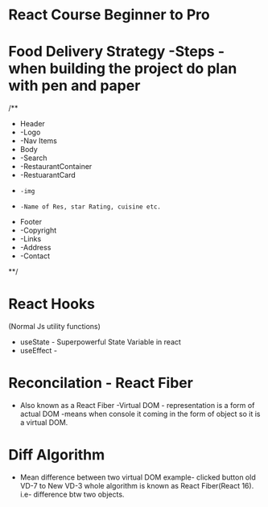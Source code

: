 # React Course Beginner to Pro

# Food Delivery Strategy -Steps -when building the project do plan with pen and paper

/**
 * Header 
 * -Logo
 * -Nav Items
 * Body
 * -Search
 * -RestaurantContainer
 *   -RestuarantCard
 *     -img
 *     -Name of Res, star Rating, cuisine etc.
 * Footer
 * -Copyright
 * -Links
 * -Address
 * -Contact

**/

# React Hooks
  (Normal Js utility functions)
- useState - Superpowerful State Variable in react
- useEffect - 

# Reconcilation - React Fiber 
- Also known as a React Fiber 
  -Virtual DOM - representation is a form of actual DOM 
  -means when console it coming in the form of object so it is a virtual DOM.

# Diff Algorithm 
 - Mean difference between two virtual DOM
  example- clicked button old VD-7 to New VD-3
  whole algorithm is known as React Fiber(React 16).
  i.e- difference btw two objects.

  
